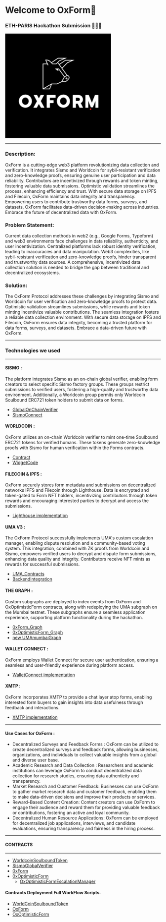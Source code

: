 # Welcome to OxForm🐂
### ETH-PARIS Hackathon Submission 🚀🧑‍🚀
<img src="./client-app/public/logo.webp">

---


### Description:
OxForm is a cutting-edge web3 platform revolutionizing data collection and verification. It integrates Sismo and Worldcoin for sybil-resistant verification and zero-knowledge proofs, ensuring genuine user participation and data reliability. Contributors are incentivized through rewards and token minting, fostering valuable data submissions. Optimistic validation streamlines the process, enhancing efficiency and trust. With secure data storage on IPFS and Filecoin, OxForm maintains data integrity and transparency. Empowering users to contribute trustworthy data forms, surveys, and datasets, OxForm facilitates data-driven decision-making across industries. Embrace the future of decentralized data with OxForm.

### Problem Statement:
Current data collection methods in web2 (e.g., Google Forms, Typeform) and web3 environments face challenges in data reliability, authenticity, and user incentivization. Centralized platforms lack robust identity verification, leading to inaccuracies and data manipulation. Web3 complexities, like sybil-resistant verification and zero-knowledge proofs, hinder transparent and trustworthy data sources. A comprehensive, incentivized data collection solution is needed to bridge the gap between traditional and decentralized ecosystems.

### Solution:
The OxForm Protocol addresses these challenges by integrating Sismo and Worldcoin for user verification and zero-knowledge proofs to protect data. Optimistic validation streamlines submissions, while rewards and token minting incentivize valuable contributions. The seamless integration fosters a reliable data collection environment. With secure data storage on IPFS and Filecoin, OxForm ensures data integrity, becoming a trusted platform for data forms, surveys, and datasets. Embrace a data-driven future with OxForm.

---
### Technologies we used
---
#### SISMO :
The platform integrates Sismo as an on-chain global verifier, enabling form creators to select specific Sismo factory groups. These groups restrict submissions to verified users, fostering a high-quality and trustworthy data environment. Additionally, a Worldcoin group permits only Worldcoin Soulbound ERC721 token holders to submit data on forms.
- [GlobalOnChainVerifier](https://github.com/tse-lao/hackParis/blob/main/contracts/contracts/sismo/sismoGlobalVerifier.sol )
- [SismoConnect](https://github.com/tse-lao/hackParis/tree/main/client-app/components/custom/sismo)
#### WORLDCOIN :
OxForm utilizes an on-chain Worldcoin verifier to mint one-time Soulbound ERC721 tokens for verified humans. These tokens generate zero-knowledge proofs with Sismo for human verification within the Forms contracts.

- [Contract](https://github.com/tse-lao/hackParis/blob/main/contracts/contracts/Worldcoin/WorldcoinSoulboundToken.sol    )
- [WidgetCode](https://github.com/tse-lao/hackParis/blob/main/client-app/components/custom/worldcoin/Worldcoin.tsx)
#### FILECOIN & IPFS :
OxForm securely stores form metadata and submissions on decentralized networks IPFS and Filecoin through Lighthouse. Data is encrypted and token-gated to Form NFT holders, incentivizing contributors through token rewards and encouraging interested parties to decrypt and access the submissions.
- [Lighthouse implementation](https://github.com/tse-lao/hackParis/blob/main/backend/src/files/files.service.ts)
#### UMA V3 :
The OxForm Protocol successfully implements UMA's custom escalation manager, enabling dispute resolution and a community-based voting system. This integration, combined with ZK proofs from Worldcoin and Sismo, empowers verified users to decrypt and dispute form submissions, enhancing data quality and integrity. Contributors receive NFT mints as rewards for successful submissions.
- [UMA_Contracts](https://github.com/tse-lao/hackParis/tree/main/contracts/contracts/UMA     )
- [BackendIntegration](https://github.com/tse-lao/hackParis/tree/main/backend/src/uma)
#### THE GRAPH :
Custom subgraphs are deployed to index events from OxForm and OxOptimisticForm contracts, along with redeploying the UMA subgraph on the Mumbai testnet. These subgraphs ensure a seamless application experience, supporting platform functionality during the hackathon.
- [0xForm_Graph](https://api.studio.thegraph.com/query/50124/forms/v0.1)
- [0xOptimisticForm_Graph](https://api.studio.thegraph.com/query/50124/voteforms/version/latest)
- [new UMAmumbaiGraph](https://api.studio.thegraph.com/query/50124/umamumbai/version/latest)

#### WALLET CONNECT :
OxForm employs Wallet Connect for secure user authentication, ensuring a seamless and user-friendly experience during platform access.
- [WalletConnect implementation](https://github.com/tse-lao/hackParis/blob/main/client-app/app/App.tsx)
#### XMTP :
OxForm incorporates XMTP to provide a chat layer atop forms, enabling interested form buyers to gain insights into data usefulness through feedback and interactions.
- [XMTP implementation](https://github.com/tse-lao/hackParis/blob/main/client-app/app/profile/%5Baddress%5D/page.tsx)

---
####  Use Cases for OxForm :
- Decentralized Surveys and Feedback Forms : OxForm can be utilized to create decentralized surveys and feedback forms, allowing businesses, organizations, and individuals to collect valuable insights from a global and diverse user base.
- Academic Research and Data Collection :       Researchers and academic institutions can leverage OxForm to conduct decentralized data collection for research studies, ensuring data authenticity and transparency.
- Market Research and Customer Feedback: Businesses can use OxForm to gather market research data and customer feedback, enabling them to make data-driven decisions and improve their products or services.
- Reward-Based Content Creation: Content creators can use OxForm to engage their audience and reward them for providing valuable feedback or contributions, fostering an active and loyal community.
- Decentralized Human Resource Applications: OxForm can be employed for decentralized job applications, interviews, and candidate evaluations, ensuring transparency and fairness in the hiring process.
---
#### CONTRACTS
---
- [WorldcoinSoulboundToken](https://mumbai.polygonscan.com/address/0x646e10C6B1337c08D8464bB9f73C6F01e82Bf2e9#code)
- [SismoGlobalVerifier](https://mumbai.polygonscan.com/address/0x9A84aA1594F6EFd15bb93BC75b958AaC0AEcFe05#code)
- [0xForm](https://mumbai.polygonscan.com/address/0x407e7f38571D4772C84AAa40BF56d9850059Daa6#code)
- [0xOptimisticForm](https://mumbai.polygonscan.com/address/0x41bD4839ca2180282d35e7b01CDFeEDB16EEefB8#code)
    - [OxOptimisticFormEscalationManager](https://mumbai.polygonscan.com/address/0xFF4B6BF7c9eBFE1cc5b1E47c09D3290439735C25#code)

#### Contracts Deployment Full WorkFlow Scripts.
- [WorldCoinSoulboundToken](https://github.com/tse-lao/hackParis/blob/main/contracts/deploy/00_deploy_WorldcoinSoulboundToken.js)
- [OxForm](https://github.com/tse-lao/hackParis/blob/main/contracts/deploy/01_deploy_OxForm.js)
- [OxOptimisticForm](https://github.com/tse-lao/hackParis/blob/main/contracts/deploy/02_deploy_OxOptimisticForm.js)
